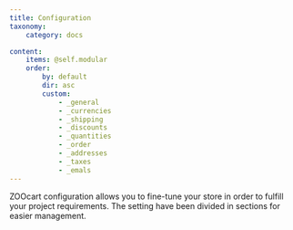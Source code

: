 ```yaml
---
title: Configuration
taxonomy:
    category: docs

content:
    items: @self.modular
    order:
        by: default
        dir: asc
        custom:
            - _general
            - _currencies
            - _shipping
            - _discounts
            - _quantities
            - _order
            - _addresses
            - _taxes
            - _emals
---
```


ZOOcart configuration allows you to fine-tune your store in order to fulfill your project requirements. The setting have been divided in sections for easier management.

